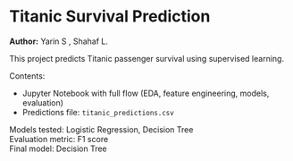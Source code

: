# Titanic Survival Prediction

**Author:** Yarin S , Shahaf L.

This project predicts Titanic passenger survival using supervised learning.

Contents:
- Jupyter Notebook with full flow (EDA, feature engineering, models, evaluation)
- Predictions file: `titanic_predictions.csv`

Models tested: Logistic Regression, Decision Tree  
Evaluation metric: F1 score  
Final model: Decision Tree

